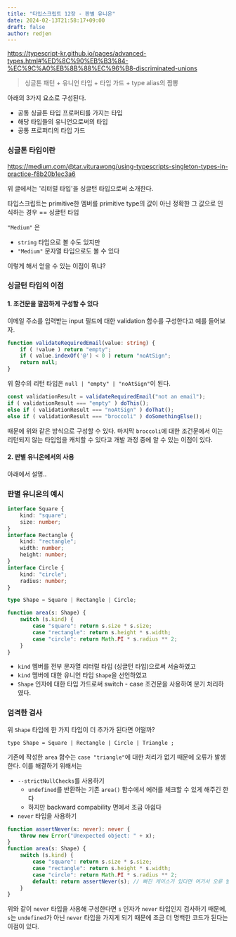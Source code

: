 ```yaml
---
title: "타입스크립트 12장 - 판별 유니온"
date: 2024-02-13T21:58:17+09:00
draft: false
author: redjen
---
```


https://typescript-kr.github.io/pages/advanced-types.html#%ED%8C%90%EB%B3%84-%EC%9C%A0%EB%8B%88%EC%96%B8-discriminated-unions


> 싱글톤 패턴 + 유니언 타입 + 타입 가드 + type alias의 짬뽕

아래의 3가지 요소로 구성된다.
- 공통 싱글톤 타입 프로퍼티를 가지는 타입
- 해당 타입들의 유니언으로써의 타입
- 공통 프로퍼티의 타입 가드

### 싱글톤 타입이란

https://medium.com/@tar.viturawong/using-typescripts-singleton-types-in-practice-f8b20b1ec3a6

위 글에서는 '리터럴 타입'을 싱글턴 타입으로써 소개한다.

타입스크립트는 primitive한 멤버를 primitive type의 값이 아닌 정확한 그 값으로 인식하는 경우 == 싱글턴 타입

`"Medium"` 은
- `string` 타입으로 볼 수도 있지만
- `"Medium"` 문자열 타입으로도 볼 수 있다

이렇게 해서 얻을 수 있는 이점이 뭐냐?

### 싱글턴 타입의 이점

#### 1. 조건문을 깔끔하게 구성할 수 있다

이메일 주소를 입력받는 input 필드에 대한 validation 함수를 구성한다고 예를 들어보자.

```ts
function validateRequiredEmail(value: string) {
    if ( !value ) return "empty";
    if ( value.indexOf('@') < 0 ) return "noAtSign";
    return null;
}
```

위 함수의 리턴 타입은 `null | "empty" | "noAtSign"`이 된다.

```ts
const validationResult = validateRequiredEmail("not an email");
if ( validationResult === "empty" ) doThis();
else if ( validationResult === "noAtSign" ) doThat();
else if ( validationResult === "broccoli" ) doSomethingElse();
```

때문에 위와 같은 방식으로 구성할 수 있다. 마지막 `broccoli`에 대한 조건문에서 이는 리턴되지 않는 타입임을 캐치할 수 있다고 개발 과정 중에 알 수 있는 이점이 있다.

#### 2. 판별 유니온에서의 사용

아래에서 설명..

### 판별 유니온의 예시

```ts
interface Square {
    kind: "square";
    size: number;
}
interface Rectangle {
    kind: "rectangle";
    width: number;
    height: number;
}
interface Circle {
    kind: "circle";
    radius: number;
}

type Shape = Square | Rectangle | Circle;

function area(s: Shape) {
    switch (s.kind) {
        case "square": return s.size * s.size;
        case "rectangle": return s.height * s.width;
        case "circle": return Math.PI * s.radius ** 2;
    }
}
```

- `kind` 멤버를 전부 문자열 리터럴 타입 (싱글턴 타입)으로써 서술하였고
- `kind` 멤버에 대한 유니언 타입 `Shape`을 선언하였고
- `Shape` 인자에 대한 타입 가드로써 switch - case 조건문을 사용하여 분기 처리하였다.

### 엄격한 검사

위 `Shape` 타입에 한 가지 타입이 더 추가가 된다면 어떨까?

`type Shape = Square | Rectangle | Circle | Triangle ;`

기존에 작성한 `area` 함수는 `case "triangle"`에 대한 처리가 없기 때문에 오류가 발생한다. 이를 해결하기 위해서는 
- `--strictNullChecks`를 사용하기
  - `undefined`를 반환하는 기존 `area()` 함수에서 에러를 체크할 수 있게 해주긴 한다
  - 하지만 backward compability 면에서 조금 아쉽다
- `never` 타입을 사용하기

```ts
function assertNever(x: never): never {
    throw new Error("Unexpected object: " + x);
}
function area(s: Shape) {
    switch (s.kind) {
        case "square": return s.size * s.size;
        case "rectangle": return s.height * s.width;
        case "circle": return Math.PI * s.radius ** 2;
        default: return assertNever(s); // 빠진 케이스가 있다면 여기서 오류 발생
    }
}
```

위와 같이 `never` 타입을 사용해 구성한다면 `s` 인자가 `never` 타입인지 검사하기 때문에, `s`는 `undefined`가 아닌 `never` 타입을 가지게 되기 때문에 조금 더 명백한 코드가 된다는 이점이 있다.
